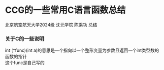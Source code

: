 # CCG的一些常用C语言函数总结
北京航空航天大学2024级 沈元学院 陈乘功 总结
### 关于C的一些说明
int (*func)(int a)的意思是一个指向以一个整形变量为参数且返回一个int类型数的函数的指针  
这个func是自己写的
